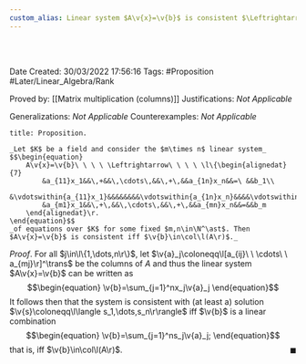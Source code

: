 ```yaml
---
custom_alias: Linear system $A\v{x}=\v{b}$ is consistent $\Leftrightarrow$ $\v{b}\in\col\l(A\r)$
---
```


<br />
<br />

Date Created: 30/03/2022 17:56:16
Tags: #Proposition #Later/Linear_Algebra/Rank

Proved by: [[Matrix multiplication (columns)]]
Justifications: _Not Applicable_

Generalizations: _Not Applicable_
Counterexamples: _Not Applicable_

``` ad-Proposition
title: Proposition.

_Let $K$ be a field and consider the $m\times n$ linear system_
$$\begin{equation}
    A\v{x}=\v{b}\ \ \ \ \Leftrightarrow\ \ \ \ \l\{\begin{alignedat}{7}
        &a_{11}x_1&&\,+&&\,\cdots\,&&\,+\,&&a_{1n}x_n&&=\ &&b_1\\
        &\vdotswithin{a_{11}x_1}&&&&&&&&\vdotswithin{a_{1n}x_n}&&&&\vdotswithin{b_1}\\
        &a_{m1}x_1&&\,+\,&&\,\cdots\,&&\,+\,&&a_{mn}x_n&&=&&b_m
    \end{alignedat}\r.
\end{equation}$$
_of equations over $K$ for some fixed $m,n\in\N^\ast$. Then $A\v{x}=\v{b}$ is consistent iff $\v{b}\in\col\l(A\r)$._

```

_Proof_. For all $j\in\l\{1,\dots,n\r\}$, let $\v{a}_j\coloneqq\l[a_{ij}\ \ \cdots\ \ a_{mj}\r]^\trans$ be the columns of $A$ and thus the linear system $A\v{x}=\v{b}$ can be written as
$$\begin{equation}
    \v{b}=\sum_{j=1}^nx_j\v{a}_j
\end{equation}$$
It follows then that the system is consistent with (at least a) solution $\v{s}\coloneqq\l\langle s_1,\dots,s_n\r\rangle$ iff $\v{b}$ is a linear combination
$$\begin{equation}
    \v{b}=\sum_{j=1}^ns_j\v{a}_j;
\end{equation}$$
that is, iff $\v{b}\in\col\l(A\r)$.<span style="float:right;">$\blacksquare$</span>
